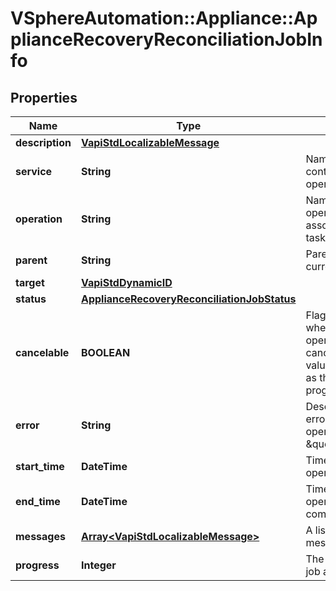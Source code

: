# VSphereAutomation::Appliance::ApplianceRecoveryReconciliationJobInfo

## Properties
Name | Type | Description | Notes
------------ | ------------- | ------------- | -------------
**description** | [**VapiStdLocalizableMessage**](VapiStdLocalizableMessage.md) |  | [optional] 
**service** | **String** | Name of the service containing the operation. | [optional] 
**operation** | **String** | Name of the operation associated with the task. | [optional] 
**parent** | **String** | Parent of the current task. | [optional] 
**target** | [**VapiStdDynamicID**](VapiStdDynamicID.md) |  | [optional] 
**status** | [**ApplianceRecoveryReconciliationJobStatus**](ApplianceRecoveryReconciliationJobStatus.md) |  | [optional] 
**cancelable** | **BOOLEAN** | Flag to indicate whether or not the operation can be cancelled. The value may change as the operation progresses. | [optional] 
**error** | **String** | Description of the error if the operation status is \&quot;FAILED\&quot;. | [optional] 
**start_time** | **DateTime** | Time when the operation is started. | [optional] 
**end_time** | **DateTime** | Time when the operation is completed. | [optional] 
**messages** | [**Array&lt;VapiStdLocalizableMessage&gt;**](VapiStdLocalizableMessage.md) | A list of localized messages. | [optional] 
**progress** | **Integer** | The progress of the job as a percentage. | [optional] 


